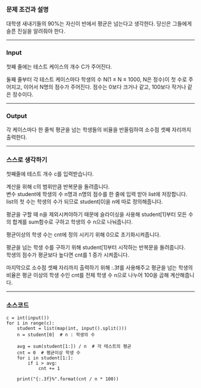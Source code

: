 ### **문제 조건과 설명**

대학생 새내기들의 90%는 자신이 반에서 평균은 넘는다고 생각한다. 당신은 그들에게 슬픈 진실을 알려줘야 한다.

---

### **Input**

첫째 줄에는 테스트 케이스의 개수 C가 주어진다.

둘째 줄부터 각 테스트 케이스마다 학생의 수 N(1 ≤ N ≤ 1000, N은 정수)이 첫 수로 주어지고, 이어서 N명의 점수가 주어진다. 점수는 0보다 크거나 같고, 100보다 작거나 같은 정수이다.

---

### **Output**

각 케이스마다 한 줄씩 평균을 넘는 학생들의 비율을 반올림하여 소수점 셋째 자리까지 출력한다.

---

### **스스로 생각하기**

첫째줄에 테스트 개수 c를 입력받습니다.

계산을 위해 c의 범위만큼 반복문을 돌려줍니다.  
변수 student에 학생의 수 n명과 n명의 점수를 한 줄에 입력 받아 list에 저장합니다.  
list의 첫 수는 학생의 수가 되므로 student\[0\]을 n에 따로 정의해줍니다.

평균을 구할 때 n을 제외시켜야하기 때문에 슬라이싱을 사용해 student\[1\]부터 모든 수의 합계를 sum함수로 구하고 학생의 수 n으로 나눠줍니다.

평균이상의 학생 수는 cnt에 정의 시키기 위해 0으로 초기화시켜줍니다.

평균을 넘는 학생 수를 구하기 위해 student\[1\]부터 시작하는 반복문을 돌려줍니다.  
학생의 점수가 평균보다 높다면 cnt를 1 증가 시켜줍니다.

마지막으로 소수점 셋째 자리까지 출력하기 위해 :.3f를 사용해주고 평균을 넘는 학생의 비율은 평균 이상의 학생 수인 cnt를 전체 학생 수 n으로 나누어 100을 곱해 계산해줍니다.

---

### **소스코드**

```
c = int(input())
for i in range(c):
    student = list(map(int, input().split()))
    n = student[0]  # n : 학생의 수

    avg = sum(student[1:]) / n  # 각 테스트의 평균
    cnt = 0  # 평균이상 학생 수
    for i in student[1:]:
        if i > avg:
            cnt += 1

    print("{:.3f}%".format(cnt / n * 100))
```

